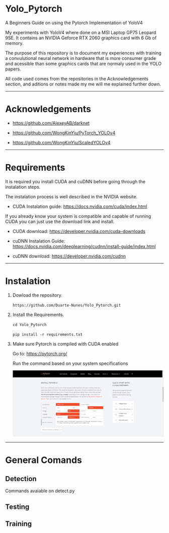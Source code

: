 # Yolo_Pytorch
A Beginners Guide on using the Pytorch Implementation of YoloV4

   My experiments with YoloV4 where done on a MSI Laptop GP75 Leopard 9SE. It contains an NVIDIA Geforce RTX 2060 graphics card with 6 Gb of memory.

   The purpose of this repository is to document my experiences with training a convulutional neural network in hardware that is more consumer grade and acessible than some graphics cards that are normaly used in the YOLO papers.

   All code used comes from the repositories in the Acknowledgements section, and aditions or notes made my me will me explained further down.

---
# Acknowledgements
+ https://github.com/AlexeyAB/darknet

+ https://github.com/WongKinYiu/PyTorch_YOLOv4

+ https://github.com/WongKinYiu/ScaledYOLOv4

---
# Requirements
It is required you install CUDA and cuDNN before going through the instalation steps.

The instalation process is well described in the NVIDIA website.

+ CUDA Instalation guide: https://docs.nvidia.com/cuda/index.html

If you already know your system is compatible and capable of running CUDA you can just use the download link and install.

+ CUDA download: https://developer.nvidia.com/cuda-downloads

+ cuDNN Instalation Guide: https://docs.nvidia.com/deeplearning/cudnn/install-guide/index.html

+ cuDNN download: https://developer.nvidia.com/cudnn

---
# Instalation
1. Dowload the repository.

    `https://github.com/Duarte-Nunes/Yolo_Pytorch.git`
    
2. Install the Requirements.

    `cd Yolo_Pytorch`
    
    `pip install -r requirements.txt`
    
3. Make sure Pytorch is compiled with CUDA enabled
 
    Go to: https://pytorch.org/
    
    Run the command based on your system specifications
    
    ![alt text](https://github.com/Duarte-Nunes/Yolo_Pytorch/blob/main/images/pytorch_website.png "PyTorch Website")
    
---
# General Comands

## Detection

Commands avaiable on detect.py



## Testing

## Training
    
